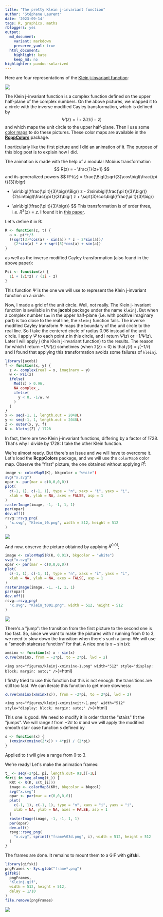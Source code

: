 ```yaml
---
title: "The pretty Klein j-invariant function"
author: "Stéphane Laurent"
date: '2023-09-14'
tags: R, graphics, maths
rbloggers: yes
output:
  md_document:
    variant: markdown
    preserve_yaml: true
  html_document:
    highlight: kate
    keep_md: no
highlighter: pandoc-solarized
---
```


Here are four representations of the [Klein j-invariant
function](https://en.wikipedia.org/wiki/J-invariant):

![](./figures/KleinFibo_5-6-7-9.png)

The Klein j-invariant function is a complex function defined on the
upper half-plane of the complex numbers. On the above pictures, we
mapped it to a circle with the inverse modified Cayley transformation,
which is defined by $$
\Psi(z) = i + 2iz / (i - z)
$$ and which maps the unit circle to the upper half-plane. Then I use
some [color maps](https://en.wikipedia.org/wiki/Domain_coloring) to do
these pictures. These color maps are available in the
[**RcppColors**](https://github.com/stla/RcppColors) package.

I particularly like the first picture and I did an animation of it. The
purpose of this blog post is to explain how I did.

The animation is made with the help of a modular Möbius transformation
$$
R(z) = - \frac{1}{z+1}
$$ and its generalized powers $$
R^t(z) = 
\frac{\Bigl(\sqrt{3}\cos\bigl(\frac{\pi t}{3}\bigr) 
- \sin\bigl(\frac{\pi t}{3}\bigr)\Bigr) z - 2\sin\bigl(\frac{\pi t}{3}\bigr)}
{2\sin\bigl(\frac{\pi t}{3}\bigr) z + \sqrt{3}\cos\bigl(\frac{\pi t}{3}\bigr) 
+ \sin\bigl(\frac{\pi t}{3}\bigr)}
$$ This transformation is of order three, i.e. $R^3(z)=z$. I found it in
[this
paper](https://www3.risc.jku.at/publications/download/risc_5011/DiplomaThesisPonweiser.pdf).

Let's define it in R:

``` r
R <- function(z, t) {
  a <- pi*t/3
  ((sqrt(3)*cos(a) - sin(a)) * z - 2*sin(a))/
    (2*sin(a) * z + sqrt(3)*cos(a) + sin(a))
}
```

as well as the inverse modified Cayley transformation (also found in the
above paper):

``` r
Psi <- function(z) {
  1i + (2i*z) / (1i - z)
}
```

This function $\Psi$ is the one we will use to represent the Klein
j-invariant function on a circle.

Now, I made a grid of the unit circle. Well, not really. The Klein
j-invariant function is available in the **jacobi** package under the
name `kleinj`. But when a complex number `tau` in the upper half-plane
(i.e. with positive imaginary part) is too close to the real line, the
`kleinj` function fails. The inverse modified Cayley transform $\Psi$
maps the boundary of the unit circle to the real line. So I take the
centered circle of radius $0.96$ instead of the unit circle. I apply
$\Psi$ to each point $z$ in this circle, and I return $\Psi(z)$ or
$-1/\Psi(z)$. Later I will apply $j$ (the Klein j-invariant function) to
the results. The reason for which I return $-1/\Psi(z)$ sometimes (when
$\Im(z)<0$) is that $j(\tau) = j(-1/\tau)$ and I found that applying
this transformation avoids some failures of `kleinj`.

``` r
library(jacobi)
f <- function(x, y) {
  z <- complex(real = x, imaginary = y)
  w <- Psi(z)
  ifelse(
    Mod(z) > 0.96, 
    NA_complex_,
    ifelse(
      y < 0, -1/w, w
    )
  )
}
x <- seq(-1, 1, length.out = 2048L)
y <- seq(-1, 1, length.out = 2048L)
Z <- outer(x, y, f)
K <- kleinj(Z) / 1728
```

In fact, there are two Klein j-invariant functions, differing by a
factor of $1728$. That's why I divide by $1728$: I take the other Klein
function.

We're almost ready. But there's an issue and we will have to overcome
it. Let's load the **RcppColors** package, and we will use the
`colorMap5` color map. Observe the "first" picture, the one obtained
without applying $R^t$:

``` r
image <- colorMap5(K), bkgcolor = "white")
svg("x.svg")
opar <- par(mar = c(0,0,0,0))
plot(
  c(-1, 1), c(-1, 1), type = "n", xaxs = "i", yaxs = "i", 
  xlab = NA, ylab = NA, axes = FALSE, asp = 1
)
rasterImage(image, -1, -1, 1, 1)
par(opar)
dev.off()
rsvg::rsvg_png(
  "x.svg", "Klein_t0.png", width = 512, height = 512
)
```

![](./figures/Klein_t0.png)

And now, observe the picture obtained by applying $R^{0.01}$;

``` r
image <- colorMap5(R(K, 0.01), bkgcolor = "white")
svg("x.svg")
opar <- par(mar = c(0,0,0,0))
plot(
  c(-1, 1), c(-1, 1), type = "n", xaxs = "i", yaxs = "i", 
  xlab = NA, ylab = NA, axes = FALSE, asp = 1
)
rasterImage(image, -1, -1, 1, 1)
par(opar)
dev.off()
rsvg::rsvg_png(
  "x.svg", "Klein_t001.png", width = 512, height = 512
)
```

![](./figures/Klein_t001.png)

There's a "jump": the transition from the first picture to the second
one is too fast. So, since we want to make the pictures with $t$ running
from $0$ to $3$, we need to slow down the transition when there's such a
jump. We will use a "smooth staircase function" for that. A nice one is
$x - \sin(x)$:

``` r
xmsinx <- function(x) x - sin(x)
curve(xmsinx, from = -2*pi, to = 2*pi, lwd = 2)
```

`<img src="figures/kleinj-xminsinx-1.png" width="512" style="display: block; margin: auto;" />`{=html}

I firstly tried to use this function but this is not enough: the
transitions are still too fast. We can iterate this function to get more
slowness:

``` r
curve(xmsinx(xmsinx(x)), from = -2*pi, to = 2*pi, lwd = 2)
```

`<img src="figures/kleinj-xminsinxitr-1.png" width="512" style="display: block; margin: auto;" />`{=html}

This one is good. We need to modify it in order that the "stairs" fit
the "jumps". We will range $t$ from $-2\pi$ to $\pi$ and we will apply
the modified smooth stair case function $s$ defined by

``` r
s <- function(x) {
  (xmsinx(xmsinx(2*x)) + 4*pi) / (2*pi)  
}
```

Applied to $t$ will give a range from $0$ to $3$.

We're ready! Let's make the animation frames:

``` r
t_ <- seq(-2*pi, pi, length.out= 91L)[-1L]
for(i in seq_along(t_)) {
  KRt <- R(K, s(t_[i]))
  image <- colorMap5(KRt, bkgcolor = bkgcol)
  svg("x.svg")
  opar <- par(mar = c(0,0,0,0))
  plot(
    c(-1, 1), c(-1, 1), type = "n", xaxs = "i", yaxs = "i", 
    xlab = NA, ylab = NA, axes = FALSE, asp = 1
  )
  rasterImage(image, -1, -1, 1, 1)
  par(opar)
  dev.off()
  rsvg::rsvg_png(
    "x.svg", sprintf("frame%03d.png", i), width = 512, height = 512
  )
}
```

The frames are done. It remains to mount them to a GIF with **gifski**.

``` r
library(gifski)
pngFrames <- Sys.glob("frame*.png")
gifski(
  pngFrames,
  "Kleinj.gif",
  width = 512, height = 512,
  delay = 1/10
)
file.remove(pngFrames)
```

![](./figures/Kleinj.gif)
